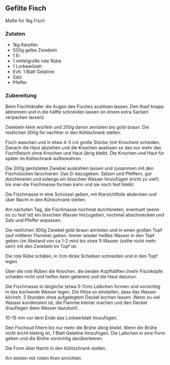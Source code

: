 ## Gefilte Fisch

Maße für 1kg Fisch

### Zutaten

* 1kg Karpfen
* 500g gelbe Zwiebeln
* 1 Ei
* 1 mittelgroße rote Rübe
* 1 Lorbeerblatt
* Evtl. 1 Blatt Gelatine
* Salz
* Pfeffer

### Zubereitung

Beim Fischhändler die Augen des Fisches auslösen lassen. Den Kopf knapp abtrennen und in die hälfte schneiden lassen (in einem extra Sackerl verpacken lassen). 

Zwiebeln klein würfeln und 200g davon anrösten bis gold-braun. Die restlichen 300g für nachher in den Kühlschrank stellen.

Fisch waschen und in etwa 4-5 cm große Stücke (mit Knochen) scheiden. Danach die Haut abziehen und die Knochen auslösen so das nur mehr das Fischfleisch ohne Knochen und Haut übrig bleibt. Die Knochen und Haut für später im Kühlschrank aufbewahren.

Die 200g gerösteten Zwiebel auskühlen lassen und zusammen mit den Fischstücken farschieren. Das Ei dazugeben. Salzen und Pfeffern, gut durchkneten und solange ein bisschen Wasser hinzufügen (nicht zu viel!) bis man die Fischmasse formen kann und sie noch fest bleibt.

Die Fischmasse in eine Schüssel geben, mit Klarsichtfolie abdecken und über Nacht in den Kühlschrank stellen.

Am nächsten Tag, die Fischmasse nochmal durchkneten, eventuell (wenn es zu fest ist) ein bisschen Wasser hinzugeben, nochmal abschmecken und Salz und Pfeffer anpassen.  

Die restlichen 300g Zwiebel gold-braun anrösten und in einen großen Topf (auf mittlerer Flamme) geben. Immer wieder heißes Wasser in den Topf geben (im Abstand von ca 1-2 min) bis *etwa* 1l Wasser (sollte nicht mehr sein) mit den Zwiebeln im Topf ist.

Die rote Rübe schälen, in 1cm dicke Scheiben schneiden und in den Topf legen.

Über die rote Rüben die Knochen, die beiden Kopfhälften (mehr Fischköpfe schaden nicht und helfen beim gelieren) und die Haut dazutun.

Die Fischmasse in längliche (etwa 5-7cm) Laibchen formen und vorsichtig in das kochende Wasser legen. Die Hitze so einstellen, dass das Wasser köchelt. 2 Stunden ohne aufgelegtem Deckel kochen lassen. Wenn zu viel Wasser kondensiert ist, die Flamme kleiner machen und den Deckel drauflegen (kein Wasser dazutun!).

10-15 min vor dem Ende das Lorbeerblatt hinzufügen.

Den Fischsud filtern bis nur mehr die Brühe übrig bleibt. Wenn die Brühe nicht leicht klebrig ist, 1 Blatt Gelatine hinzufügen. Die Laibchen in eine Form geben und die Brühe vorsichtig darüberleeren.

Die Form über Nacht in den Kühlschrank stellen.

Am besten mit rotem Kren anrichten.